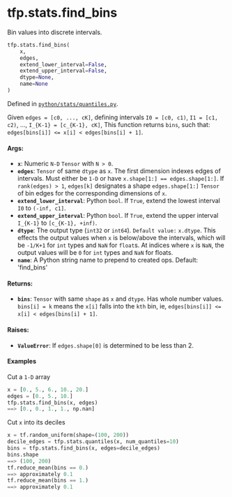 <div itemscope itemtype="http://developers.google.com/ReferenceObject">
<meta itemprop="name" content="tfp.stats.find_bins" />
<meta itemprop="path" content="Stable" />
</div>

# tfp.stats.find_bins

Bin values into discrete intervals.

``` python
tfp.stats.find_bins(
    x,
    edges,
    extend_lower_interval=False,
    extend_upper_interval=False,
    dtype=None,
    name=None
)
```



Defined in [`python/stats/quantiles.py`](https://github.com/tensorflow/probability/tree/master/tensorflow_probability/python/stats/quantiles.py).

<!-- Placeholder for "Used in" -->

Given `edges = [c0, ..., cK]`, defining intervals
`I0 = [c0, c1)`, `I1 = [c1, c2)`, ..., `I_{K-1} = [c_{K-1}, cK]`,
This function returns `bins`, such that:
`edges[bins[i]] <= x[i] < edges[bins[i] + 1]`.

#### Args:


* <b>`x`</b>:  Numeric `N-D` `Tensor` with `N > 0`.
* <b>`edges`</b>:  `Tensor` of same `dtype` as `x`.  The first dimension indexes edges
  of intervals.  Must either be `1-D` or have
  `x.shape[1:] == edges.shape[1:]`.  If `rank(edges) > 1`, `edges[k]`
  designates a shape `edges.shape[1:]` `Tensor` of bin edges for the
  corresponding dimensions of `x`.
* <b>`extend_lower_interval`</b>:  Python `bool`.  If `True`, extend the lowest
  interval `I0` to `(-inf, c1]`.
* <b>`extend_upper_interval`</b>:  Python `bool`.  If `True`, extend the upper
  interval `I_{K-1}` to `[c_{K-1}, +inf)`.
* <b>`dtype`</b>: The output type (`int32` or `int64`). `Default value:` `x.dtype`.
  This effects the output values when `x` is below/above the intervals,
  which will be `-1/K+1` for `int` types and `NaN` for `float`s.
  At indices where `x` is `NaN`, the output values will be `0` for `int`
  types and `NaN` for floats.
* <b>`name`</b>:  A Python string name to prepend to created ops. Default: 'find_bins'


#### Returns:


* <b>`bins`</b>: `Tensor` with same `shape` as `x` and `dtype`.
  Has whole number values.  `bins[i] = k` means the `x[i]` falls into the
  `kth` bin, ie, `edges[bins[i]] <= x[i] < edges[bins[i] + 1]`.


#### Raises:


* <b>`ValueError`</b>:  If `edges.shape[0]` is determined to be less than 2.

#### Examples

Cut a `1-D` array

```python
x = [0., 5., 6., 10., 20.]
edges = [0., 5., 10.]
tfp.stats.find_bins(x, edges)
==> [0., 0., 1., 1., np.nan]
```

Cut `x` into its deciles

```python
x = tf.random_uniform(shape=(100, 200))
decile_edges = tfp.stats.quantiles(x, num_quantiles=10)
bins = tfp.stats.find_bins(x, edges=decile_edges)
bins.shape
==> (100, 200)
tf.reduce_mean(bins == 0.)
==> approximately 0.1
tf.reduce_mean(bins == 1.)
==> approximately 0.1
```